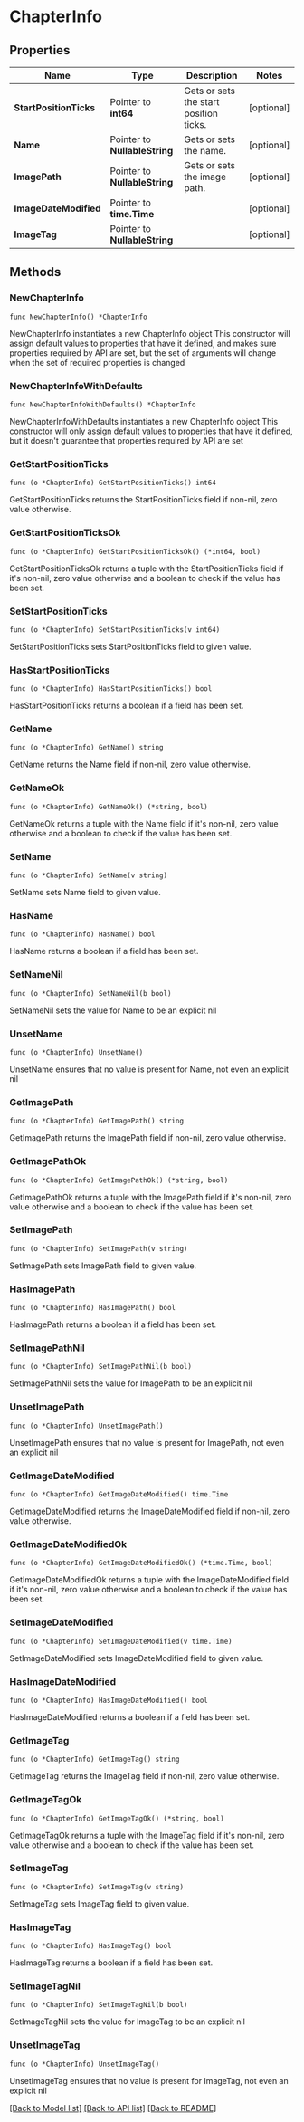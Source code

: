 # ChapterInfo

## Properties

Name | Type | Description | Notes
------------ | ------------- | ------------- | -------------
**StartPositionTicks** | Pointer to **int64** | Gets or sets the start position ticks. | [optional] 
**Name** | Pointer to **NullableString** | Gets or sets the name. | [optional] 
**ImagePath** | Pointer to **NullableString** | Gets or sets the image path. | [optional] 
**ImageDateModified** | Pointer to **time.Time** |  | [optional] 
**ImageTag** | Pointer to **NullableString** |  | [optional] 

## Methods

### NewChapterInfo

`func NewChapterInfo() *ChapterInfo`

NewChapterInfo instantiates a new ChapterInfo object
This constructor will assign default values to properties that have it defined,
and makes sure properties required by API are set, but the set of arguments
will change when the set of required properties is changed

### NewChapterInfoWithDefaults

`func NewChapterInfoWithDefaults() *ChapterInfo`

NewChapterInfoWithDefaults instantiates a new ChapterInfo object
This constructor will only assign default values to properties that have it defined,
but it doesn't guarantee that properties required by API are set

### GetStartPositionTicks

`func (o *ChapterInfo) GetStartPositionTicks() int64`

GetStartPositionTicks returns the StartPositionTicks field if non-nil, zero value otherwise.

### GetStartPositionTicksOk

`func (o *ChapterInfo) GetStartPositionTicksOk() (*int64, bool)`

GetStartPositionTicksOk returns a tuple with the StartPositionTicks field if it's non-nil, zero value otherwise
and a boolean to check if the value has been set.

### SetStartPositionTicks

`func (o *ChapterInfo) SetStartPositionTicks(v int64)`

SetStartPositionTicks sets StartPositionTicks field to given value.

### HasStartPositionTicks

`func (o *ChapterInfo) HasStartPositionTicks() bool`

HasStartPositionTicks returns a boolean if a field has been set.

### GetName

`func (o *ChapterInfo) GetName() string`

GetName returns the Name field if non-nil, zero value otherwise.

### GetNameOk

`func (o *ChapterInfo) GetNameOk() (*string, bool)`

GetNameOk returns a tuple with the Name field if it's non-nil, zero value otherwise
and a boolean to check if the value has been set.

### SetName

`func (o *ChapterInfo) SetName(v string)`

SetName sets Name field to given value.

### HasName

`func (o *ChapterInfo) HasName() bool`

HasName returns a boolean if a field has been set.

### SetNameNil

`func (o *ChapterInfo) SetNameNil(b bool)`

 SetNameNil sets the value for Name to be an explicit nil

### UnsetName
`func (o *ChapterInfo) UnsetName()`

UnsetName ensures that no value is present for Name, not even an explicit nil
### GetImagePath

`func (o *ChapterInfo) GetImagePath() string`

GetImagePath returns the ImagePath field if non-nil, zero value otherwise.

### GetImagePathOk

`func (o *ChapterInfo) GetImagePathOk() (*string, bool)`

GetImagePathOk returns a tuple with the ImagePath field if it's non-nil, zero value otherwise
and a boolean to check if the value has been set.

### SetImagePath

`func (o *ChapterInfo) SetImagePath(v string)`

SetImagePath sets ImagePath field to given value.

### HasImagePath

`func (o *ChapterInfo) HasImagePath() bool`

HasImagePath returns a boolean if a field has been set.

### SetImagePathNil

`func (o *ChapterInfo) SetImagePathNil(b bool)`

 SetImagePathNil sets the value for ImagePath to be an explicit nil

### UnsetImagePath
`func (o *ChapterInfo) UnsetImagePath()`

UnsetImagePath ensures that no value is present for ImagePath, not even an explicit nil
### GetImageDateModified

`func (o *ChapterInfo) GetImageDateModified() time.Time`

GetImageDateModified returns the ImageDateModified field if non-nil, zero value otherwise.

### GetImageDateModifiedOk

`func (o *ChapterInfo) GetImageDateModifiedOk() (*time.Time, bool)`

GetImageDateModifiedOk returns a tuple with the ImageDateModified field if it's non-nil, zero value otherwise
and a boolean to check if the value has been set.

### SetImageDateModified

`func (o *ChapterInfo) SetImageDateModified(v time.Time)`

SetImageDateModified sets ImageDateModified field to given value.

### HasImageDateModified

`func (o *ChapterInfo) HasImageDateModified() bool`

HasImageDateModified returns a boolean if a field has been set.

### GetImageTag

`func (o *ChapterInfo) GetImageTag() string`

GetImageTag returns the ImageTag field if non-nil, zero value otherwise.

### GetImageTagOk

`func (o *ChapterInfo) GetImageTagOk() (*string, bool)`

GetImageTagOk returns a tuple with the ImageTag field if it's non-nil, zero value otherwise
and a boolean to check if the value has been set.

### SetImageTag

`func (o *ChapterInfo) SetImageTag(v string)`

SetImageTag sets ImageTag field to given value.

### HasImageTag

`func (o *ChapterInfo) HasImageTag() bool`

HasImageTag returns a boolean if a field has been set.

### SetImageTagNil

`func (o *ChapterInfo) SetImageTagNil(b bool)`

 SetImageTagNil sets the value for ImageTag to be an explicit nil

### UnsetImageTag
`func (o *ChapterInfo) UnsetImageTag()`

UnsetImageTag ensures that no value is present for ImageTag, not even an explicit nil

[[Back to Model list]](../README.md#documentation-for-models) [[Back to API list]](../README.md#documentation-for-api-endpoints) [[Back to README]](../README.md)


